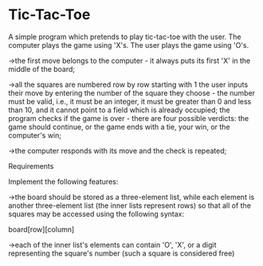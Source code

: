 # Tic-Tac-Toe

A simple program which pretends to play tic-tac-toe with the user. The computer plays the game using 'X's. The user plays the game using 'O's.

->the first move belongs to the computer - it always puts its first 'X' in the middle of the board;

->all the squares are numbered row by row starting with 1
the user inputs their move by entering the number of the square they choose - the number must be valid, i.e., it must be an integer, it must be greater than 0 and less than 10, and it cannot point to a field which is already occupied;
the program checks if the game is over - there are four possible verdicts: the game should continue, or the game ends with a tie, your win, or the computer's win;

->the computer responds with its move and the check is repeated;

Requirements

Implement the following features:

->the board should be stored as a three-element list, while each element is another three-element list (the inner lists represent rows) so that all of the squares may be accessed using the following syntax:

board[row][column]

->each of the inner list's elements can contain 'O', 'X', or a digit representing the square's number (such a square is considered free)


